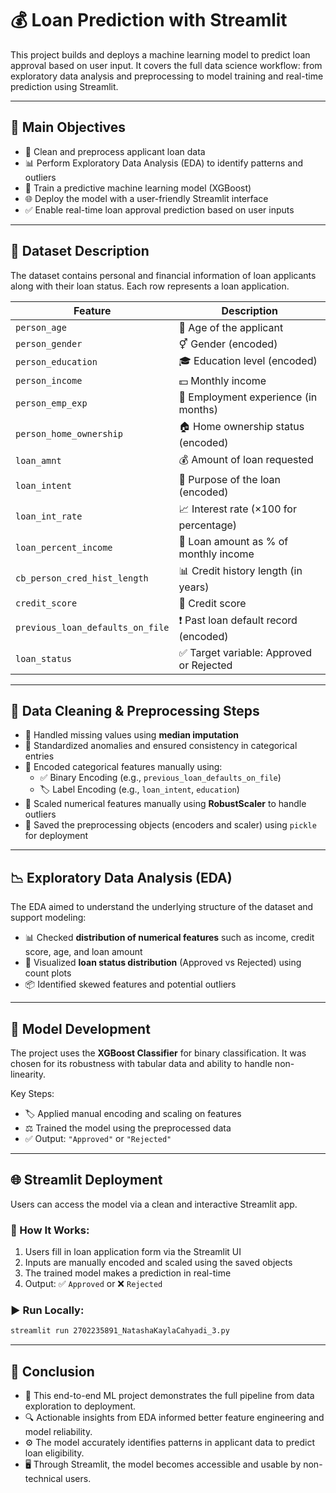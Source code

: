 # 💰 Loan Prediction with Streamlit

This project builds and deploys a machine learning model to predict loan approval based on user input. It covers the full data science workflow: from exploratory data analysis and preprocessing to model training and real-time prediction using Streamlit.

---

## 🎯 Main Objectives

- 🧹 Clean and preprocess applicant loan data  
- 📊 Perform Exploratory Data Analysis (EDA) to identify patterns and outliers  
- 🧠 Train a predictive machine learning model (XGBoost)  
- 🌐 Deploy the model with a user-friendly Streamlit interface  
- ✅ Enable real-time loan approval prediction based on user inputs

---

## 🧾 Dataset Description

The dataset contains personal and financial information of loan applicants along with their loan status. Each row represents a loan application.

| Feature                          | Description                                             |
|----------------------------------|---------------------------------------------------------|
| `person_age`                     | 👤 Age of the applicant                                 |
| `person_gender`                 |   ⚥ Gender (encoded)                                     |
| `person_education`              | 🎓 Education level (encoded)                            |
| `person_income`                 | 💵 Monthly income                                       |
| `person_emp_exp`               | 🧳 Employment experience (in months)                    |
| `person_home_ownership`        | 🏠 Home ownership status (encoded)                      |
| `loan_amnt`                     | 💰 Amount of loan requested                             |
| `loan_intent`                   | 📃 Purpose of the loan (encoded)                        |
| `loan_int_rate`                 | 📈 Interest rate (×100 for percentage)                  |
| `loan_percent_income`          | 💸 Loan amount as % of monthly income                   |
| `cb_person_cred_hist_length`   | 📊 Credit history length (in years)                     |
| `credit_score`                  | 🧾 Credit score                                         |
| `previous_loan_defaults_on_file` | ❗ Past loan default record (encoded)                   |
| `loan_status`                   | ✅ Target variable: Approved or Rejected               |

---

## 🧹 Data Cleaning & Preprocessing Steps

- 🧼 Handled missing values using **median imputation**  
- 🧹 Standardized anomalies and ensured consistency in categorical entries  
- 🔁 Encoded categorical features manually using:  
  - ✅ Binary Encoding (e.g., `previous_loan_defaults_on_file`)  
  - 🏷 Label Encoding (e.g., `loan_intent`, `education`)  
- 📐 Scaled numerical features manually using **RobustScaler** to handle outliers  
- 💾 Saved the preprocessing objects (encoders and scaler) using `pickle` for deployment

---

## 📉 Exploratory Data Analysis (EDA)

The EDA aimed to understand the underlying structure of the dataset and support modeling:

- 📊 Checked **distribution of numerical features** such as income, credit score, age, and loan amount  
- 🥧 Visualized **loan status distribution** (Approved vs Rejected) using count plots  
- 📦 Identified skewed features and potential outliers

---

## 🧠 Model Development

The project uses the **XGBoost Classifier** for binary classification. It was chosen for its robustness with tabular data and ability to handle non-linearity.

Key Steps:

- 🏷 Applied manual encoding and scaling on features  
- ⚖️ Trained the model using the preprocessed data  
- ✅ Output: `"Approved"` or `"Rejected"`

---

## 🌐 Streamlit Deployment

Users can access the model via a clean and interactive Streamlit app.

### 🔧 How It Works:

1. Users fill in loan application form via the Streamlit UI  
2. Inputs are manually encoded and scaled using the saved objects  
3. The trained model makes a prediction in real-time  
4. Output: ✅ `Approved` or ❌ `Rejected`

### ▶️ Run Locally:

```bash
streamlit run 2702235891_NatashaKaylaCahyadi_3.py
````

---

## 📌 Conclusion

* 🎯 This end-to-end ML project demonstrates the full pipeline from data exploration to deployment.
* 🔍 Actionable insights from EDA informed better feature engineering and model reliability.
* ⚙️ The model accurately identifies patterns in applicant data to predict loan eligibility.
* 🖥️ Through Streamlit, the model becomes accessible and usable by non-technical users.

